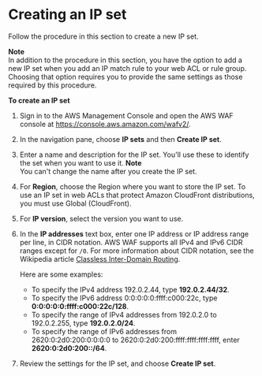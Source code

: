# Creating an IP set<a name="waf-ip-set-creating"></a>

Follow the procedure in this section to create a new IP set\.

**Note**  
In addition to the procedure in this section, you have the option to add a new IP set when you add an IP match rule to your web ACL or rule group\. Choosing that option requires you to provide the same settings as those required by this procedure\. 

**To create an IP set**

1. Sign in to the AWS Management Console and open the AWS WAF console at [https://console\.aws\.amazon\.com/wafv2/](https://console.aws.amazon.com/wafv2/)\. 

1. In the navigation pane, choose **IP sets** and then **Create IP set**\. 

1. Enter a name and description for the IP set\. You'll use these to identify the set when you want to use it\. 
**Note**  
You can't change the name after you create the IP set\.

1. For **Region**, choose the Region where you want to store the IP set\. To use an IP set in web ACLs that protect Amazon CloudFront distributions, you must use Global \(CloudFront\)\. 

1. For **IP version**, select the version you want to use\.

1. In the **IP addresses** text box, enter one IP address or IP address range per line, in CIDR notation\. AWS WAF supports all IPv4 and IPv6 CIDR ranges except for `/0`\. For more information about CIDR notation, see the Wikipedia article [Classless Inter\-Domain Routing](https://en.wikipedia.org/wiki/Classless_Inter-Domain_Routing)\.

   Here are some examples:
   + To specify the IPv4 address 192\.0\.2\.44, type **192\.0\.2\.44/32**\.
   + To specify the IPv6 address 0:0:0:0:0:ffff:c000:22c, type **0:0:0:0:0:ffff:c000:22c/128**\.
   + To specify the range of IPv4 addresses from 192\.0\.2\.0 to 192\.0\.2\.255, type **192\.0\.2\.0/24**\.
   + To specify the range of IPv6 addresses from 2620:0:2d0:200:0:0:0:0 to 2620:0:2d0:200:ffff:ffff:ffff:ffff, enter **2620:0:2d0:200::/64**\.

1. Review the settings for the IP set, and choose **Create IP set**\.